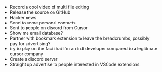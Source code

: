 - Record a cool video of multi file editing
- Release the source on GitHub
- Hacker news
- Send to some personal contacts
- Sent to people on discord from Cursor
- Show me email database?
- Partner with bookmark extension to leave the breadcrumbs, possibly pay for advertising?
- try to play on the fact that I'm an indi developer compared to a legitimate cursor company
- Create a discord server
- Straight up advertise to people interested in VSCode extensions
